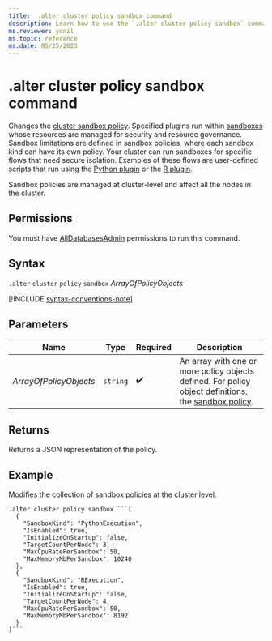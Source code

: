 ```yaml
---
title:  .alter cluster policy sandbox command
description: Learn how to use the `.alter cluster policy sandbox` command to change the cluster sandbox policy.
ms.reviewer: yonil
ms.topic: reference
ms.date: 05/25/2023
---
```

# .alter cluster policy sandbox command

Changes the [cluster sandbox policy](sandbox-policy.md). Specified plugins run within [sandboxes](../concepts/sandboxes.md) whose resources are managed for security and resource governance. Sandbox limitations are defined in sandbox policies, where each sandbox kind can have its own policy. Your cluster can run sandboxes for specific flows that need secure isolation.
Examples of these flows are user-defined scripts that run using the [Python plugin](../query/python-plugin.md) or the [R plugin](../query/r-plugin.md).

Sandbox policies are managed at cluster-level and affect all the nodes in the cluster.

## Permissions

You must have [AllDatabasesAdmin](access-control/role-based-access-control.md) permissions to run this command.

## Syntax

`.alter` `cluster` `policy` `sandbox` *ArrayOfPolicyObjects*

[!INCLUDE [syntax-conventions-note](../../includes/syntax-conventions-note.md)]

## Parameters

| Name | Type | Required | Description |
|--|--|--|--|
| *ArrayOfPolicyObjects* | `string` |  :heavy_check_mark:  | An array with one or more policy objects defined. For policy object definitions, the [sandbox policy](sandbox-policy.md).|

## Returns

Returns a JSON representation of the policy.

## Example

Modifies the collection of sandbox policies at the cluster level.

```kusto
.alter cluster policy sandbox ```[
  {
    "SandboxKind": "PythonExecution",
    "IsEnabled": true,
    "InitializeOnStartup": false,
    "TargetCountPerNode": 3,
    "MaxCpuRatePerSandbox": 50,
    "MaxMemoryMbPerSandbox": 10240
  },
  {
    "SandboxKind": "RExecution",
    "IsEnabled": true,
    "InitializeOnStartup": false,
    "TargetCountPerNode": 4,
    "MaxCpuRatePerSandbox": 50,
    "MaxMemoryMbPerSandbox": 8192
  }
]```
```
